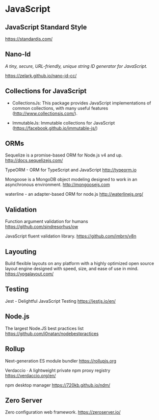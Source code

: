 # JavaScript #

## JavaScript Standard Style ##
https://standardjs.com/

## Nano-Id ##

_A tiny, secure, URL-friendly, unique string ID generator for JavaScript._

https://zelark.github.io/nano-id-cc/

## Collections for JavaScript ##

- CollectionsJs: This package provides JavaScript implementations of common collections, with many useful features (http://www.collectionsjs.com/).

- ImmutableJs: Immutable collections for JavaScript (https://facebook.github.io/immutable-js/)

## ORMs ##

Sequelize is a promise-based ORM for Node.js v4 and up.
http://docs.sequelizejs.com/

TypeORM - ORM for TypeScript and JavaScript
http://typeorm.io

Mongoose is a MongoDB object modeling designed to work in an asynchronous environment. 
http://mongoosejs.com

waterline - an adapter-based ORM for node.js
http://waterlinejs.org/

## Validation ##

Function argument validation for humans
https://github.com/sindresorhus/ow

JavaScript fluent validation library.
https://github.com/imbrn/v8n

## Layouting ##

Build flexible layouts on any platform with a highly optimized open source layout engine designed with speed, size, and ease of use in mind.
https://yogalayout.com/

## Testing ##

Jest - Delightful JavaScript Testing
https://jestjs.io/en/

## Node.js ##

The largest Node.JS best practices list
https://github.com/i0natan/nodebestpractices

## Rollup ##

Next-generation ES module bundler
https://rollupjs.org

Verdaccio · A lightweight private npm proxy registry
https://verdaccio.org/en/

npm desktop manager
https://720kb.github.io/ndm/

## Zero Server ##

Zero configuration web framework.
https://zeroserver.io/
